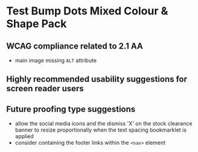 # Test Bump Dots Mixed Colour & Shape Pack
## WCAG compliance related to 2.1 AA
- main image missing `ALT` attribute
## Highly recommended usability suggestions for screen reader users
## Future proofing type suggestions
- allow the social media icons and the dismiss 'X' on the stock clearance banner to resize proportionally when the text spacing bookmarklet is applied
- consider containing the footer links within the `<nav>` element
